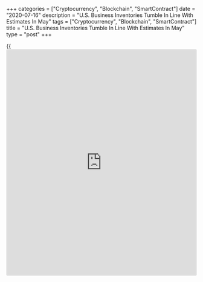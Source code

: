 +++
categories = ["Cryptocurrency", "Blockchain", "SmartContract"]
date = "2020-07-16"
description = "U.S. Business Inventories Tumble In Line With Estimates In May"
tags = ["Cryptocurrency", "Blockchain", "SmartContract"]
title = "U.S. Business Inventories Tumble In Line With Estimates In May"
type = "post"
+++

{{<iframe id="large-banner" src="https://www.bounty.group/#slide=1.0" width="100%" height="600" scrolling="no" style="border: 0px solid rgb(216, 221, 230); border-radius: 3px;">}}

After reporting a steep drop in U.S. [business][1] inventories in the
previous month, the Commerce Department released a report on Thursday
showing another substantial decrease in inventories in the month of May.

The Commerce Department said business inventories plunged by 2.3 percent
in May after tumbling by 1.4 percent in April. The continued slump in
inventories matched economist estimates.

Retail inventories led the way lower once again, showing a 6.2 percent
nosedive in May after plummeting by 3.8 percent in April.

The report said wholesale inventories also slid by 1.2 percent in May
after inching up by 0.2 percent, while manufacturing inventories crept
up by 0.2 percent after edging down by 0.5 percent.

Meanwhile, business sales showed a significant rebound, surging up by
8.4 percent in May after cratering by 14.4 percent in April.

Retail sales soared by 17.1 percent in May after plunging by 12.7
percent in April, while wholesale and manufacturing sales also showed
notable rebounds, jumping by 5.4 percent and 3.1 percent, respectively.

With inventories slumping and sales spiking, the total business
inventories/sales ratio tumbled to 1.51 in May from 1.67 in April.

For comments and feedback [contact](https://www.playgroundfx.com/contact/): editorial@rtt[news](https://www.letsplayfx.com/blog/forex-news-website/).com

[Business News][1]

   1. www.rtt[news](https://www.letsplayfx.com/blog/forex-news-website/).com/Content/Business.aspx